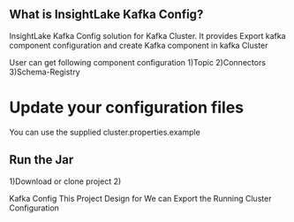 What is InsightLake Kafka Config?
-----------

InsightLake Kafka Config solution for Kafka Cluster. It provides Export kafka component configuration and create Kafka component in kafka Cluster

User can get following component configuration
1)Topic 
2)Connectors
3)Schema-Registry

# Update your configuration files
You can use the supplied cluster.properties.example 

## Run the Jar
1)Download or clone project
2)

Kafka Config
This Project Design for We can Export the Running Cluster Configuration


